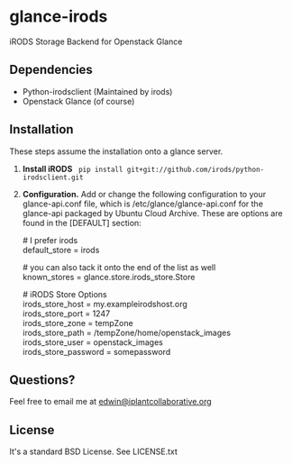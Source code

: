 glance-irods
============

iRODS Storage Backend for Openstack Glance

Dependencies
------------
* Python-irodsclient (Maintained by irods)
* Openstack Glance (of course)

Installation
------------
These steps assume the installation onto a glance server.

1. **Install iRODS** ``` pip install git+git://github.com/irods/python-irodsclient.git```
6. **Configuration.** Add or change the following configuration to your glance-api.conf file, which is /etc/glance/glance-api.conf for the glance-api packaged by Ubuntu Cloud Archive.  These are options are found in the [DEFAULT] section:

    \# I prefer irods  
    default_store = irods

    \# you can also tack it onto the end of the list as well  
    known_stores = glance.store.irods\_store.Store

    \# iRODS Store Options  
    irods_store_host = my.exampleirodshost.org  
    irods\_store\_port = 1247  
    irods\_store\_zone = tempZone  
    irods\_store\_path = /tempZone/home/openstack\_images  
    irods\_store\_user = openstack\_images  
    irods\_store\_password = somepassword  

    

Questions?
----------
Feel free to email me at edwin@iplantcollaborative.org

License
-------
It's a standard BSD License. See LICENSE.txt
